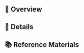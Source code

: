 <!-- 1. PRのタイトルを編集 -->

## 🌈 Overview <!-- 2. PRの概要を簡潔に記載 -->



## 🎨 Details <!-- 3. PRの具体的な内容を記載 -->



## 📚 Reference Materials <!-- 4. 参考にした資料・リンク等を記載（もしあれば） -->
